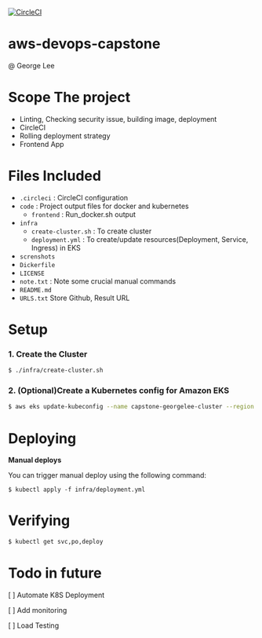 [![CircleCI](https://dl.circleci.com/status-badge/img/gh/vanthonglee/aws-devops-capstone/tree/main.svg?style=svg)](https://dl.circleci.com/status-badge/redirect/gh/vanthonglee/aws-devops-capstone/tree/main)

# aws-devops-capstone
@ George Lee

# Scope The project
* Linting, Checking security issue, building image, deployment
* CircleCI 
* Rolling deployment strategy
* Frontend App


# Files Included

* `.circleci` : CircleCI configuration
* `code` : Project output files for docker and kubernetes
    * `frontend` : Run_docker.sh output
* `infra`   
    * `create-cluster.sh` : To create cluster
    * `deployment.yml` : To create/update resources(Deployment, Service, Ingress) in EKS
* `screnshots`  
* `Dickerfile`
* `LICENSE`
* `note.txt` : Note some crucial manual commands 
* `README.md`
* `URLS.txt` Store Github, Result URL
# Setup
### 1. Create the Cluster

```sh
$ ./infra/create-cluster.sh
```

### 2. (Optional)Create a Kubernetes config for Amazon EKS

```sh
$ aws eks update-kubeconfig --name capstone-georgelee-cluster --region us-east-1
```
# Deploying

**Manual deploys**

You can trigger manual deploy using the following command: 

```
$ kubectl apply -f infra/deployment.yml
```

# Verifying

```sh
$ kubectl get svc,po,deploy
```

# Todo in future

[ ] Automate K8S Deployment

[ ] Add monitoring

[ ] Load Testing